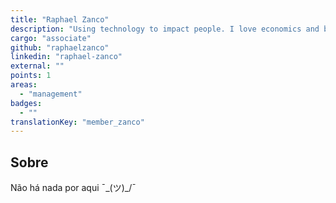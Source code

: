 ```yaml
---
title: "Raphael Zanco"
description: "Using technology to impact people. I love economics and business, always seeking new challenges."
cargo: "associate"
github: "raphaelzanco"
linkedin: "raphael-zanco"
external: ""
points: 1
areas:
  - "management"
badges:
  - ""
translationKey: "member_zanco"
---
```

## Sobre
Não há nada por aqui ¯\_(ツ)_/¯